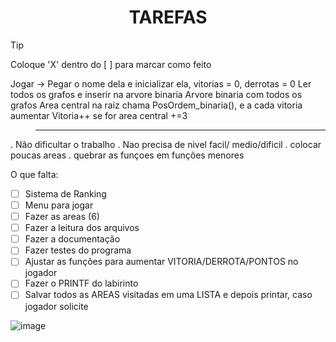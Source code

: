# <div align= "center" >TAREFAS <div/>
> [!TIP]
> Coloque 'X' dentro do [ ] para marcar como feito



Jogar ->
Pegar o nome dela e inicializar ela, vitorias = 0, derrotas = 0
Ler todos os grafos e inserir na arvore binaria
Arvore binaria com todos os grafos
Area central na raiz
chama PosOrdem_binaria(), e a cada vitoria aumentar Vitoria++
se for area central +=3


> -------------------------
. Não dificultar o trabalho
. Nao precisa de nivel facil/ medio/dificil
. colocar poucas areas
. quebrar as funçoes em funções menores

O que falta:
- [ ] Sistema de Ranking
- [ ] Menu para jogar
- [ ] Fazer as areas (6)
- [ ] Fazer a leitura dos arquivos
- [ ] Fazer a documentação
- [ ] Fazer testes do programa
- [ ] Ajustar as funções para aumentar VITORIA/DERROTA/PONTOS no jogador
- [ ] Fazer o PRINTF do labirinto
- [ ] Salvar todos as AREAS visitadas em uma LISTA e depois printar, caso jogador solicite

![image](https://github.com/Feupee/Algoritmos-e-Estruturas-de-Dados-2/assets/127551374/202c83ac-732a-4a32-892f-786bb9f6b931)


